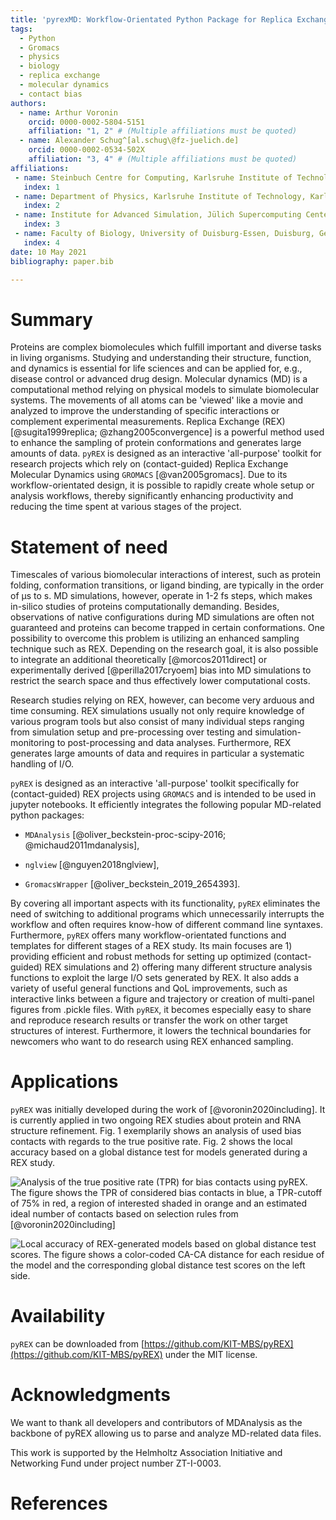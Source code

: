 ```yaml
---
title: 'pyrexMD: Workflow-Orientated Python Package for Replica Exchange Molecular Dynamics'
tags:
  - Python
  - Gromacs
  - physics
  - biology
  - replica exchange
  - molecular dynamics
  - contact bias
authors:
  - name: Arthur Voronin
    orcid: 0000-0002-5804-5151
    affiliation: "1, 2" # (Multiple affiliations must be quoted)
  - name: Alexander Schug^[al.schug\@fz-juelich.de]
    orcid: 0000-0002-0534-502X
    affiliation: "3, 4" # (Multiple affiliations must be quoted)
affiliations:
 - name: Steinbuch Centre for Computing, Karlsruhe Institute of Technology, Eggenstein-Leopoldshafen, Germany
   index: 1
 - name: Department of Physics, Karlsruhe Institute of Technology, Karlsruhe, Germany
   index: 2
 - name: Institute for Advanced Simulation, Jülich Supercomputing Center, Jülich, Germany
   index: 3
 - name: Faculty of Biology, University of Duisburg-Essen, Duisburg, Germany
   index: 4
date: 10 May 2021
bibliography: paper.bib

---
```


# Summary

Proteins are complex biomolecules which fulfill important and diverse tasks in
living organisms. Studying and understanding their structure, function, and
dynamics is essential for life sciences and can be applied for, e.g., disease
control or advanced drug design. Molecular dynamics (MD) is a computational
method relying on physical models to simulate biomolecular systems. The
movements of all atoms can be 'viewed' like a movie and analyzed to improve the
understanding of specific interactions or complement experimental measurements.
Replica Exchange (REX) [@sugita1999replica; @zhang2005convergence] is a powerful
method used to enhance the sampling of protein conformations and generates large
amounts of data. `pyREX` is designed as an interactive 'all-purpose' toolkit for
research projects which rely on (contact-guided) Replica Exchange Molecular
Dynamics using `GROMACS` [@van2005gromacs]. Due to its workflow-orientated
design, it is possible to rapidly create whole setup or analysis workflows,
thereby significantly enhancing productivity and reducing the time spent at
various stages of the project.


# Statement of need

Timescales of various biomolecular interactions of interest, such as protein
folding, conformation transitions, or ligand binding, are typically in the order
of µs to s. MD simulations, however, operate in 1-2 fs steps, which makes
in-silico studies of proteins computationally demanding. Besides, observations
of native configurations during MD simulations are often not guaranteed and
proteins can become trapped in certain conformations. One possibility to
overcome this problem is utilizing an enhanced sampling technique such as REX.
Depending on the research goal, it is also possible to integrate an additional
theoretically [@morcos2011direct] or experimentally derived [@perilla2017cryoem]
bias into MD simulations to restrict the search space and thus effectively lower
computational costs.

Research studies relying on REX, however, can become very arduous and time
consuming. REX simulations usually not only require knowledge of various program
tools but also consist of many individual steps ranging from simulation setup
and pre-processing over testing and simulation-monitoring to post-processing and
data analyses. Furthermore, REX generates large amounts of data and requires in
particular a systematic handling of I/O.

`pyREX` is designed as an interactive 'all-purpose' toolkit specifically for
(contact-guided) REX projects using `GROMACS` and is intended to be used in
jupyter notebooks. It efficiently integrates the following popular MD-related
python packages:

- `MDAnalysis` [@oliver_beckstein-proc-scipy-2016; @michaud2011mdanalysis],

- `nglview` [@nguyen2018nglview],

- `GromacsWrapper` [@oliver_beckstein_2019_2654393].

By covering all important aspects with its functionality, `pyREX` eliminates the
need of switching to additional programs which unnecessarily interrupts the
workflow and often requires know-how of different command line syntaxes.
Furthermore, `pyREX` offers many workflow-orientated functions and templates for
different stages of a REX study. Its main focuses are 1) providing efficient and
robust methods for setting up optimized (contact-guided) REX simulations and 2)
offering many different structure analysis functions to exploit the large I/O
sets generated by REX. It also adds a variety of useful general functions and
QoL improvements, such as interactive links between a figure and trajectory or
creation of multi-panel figures from .pickle files. With `pyREX`, it becomes
especially easy to share and reproduce research results or transfer the work on
other target structures of interest. Furthermore, it lowers the technical
boundaries for newcomers who want to do research using REX enhanced sampling.

# Applications

`pyREX` was initially developed during the work of [@voronin2020including]. It
is currently applied in two ongoing REX studies about protein and RNA structure
refinement. Fig. 1 exemplarily shows an analysis of used bias contacts with
regards to the true positive rate. Fig. 2 shows the local accuracy based on a
global distance test for models generated during a REX study.

![Analysis of the true positive rate (TPR) for bias contacts using `pyREX`.
The figure shows the TPR of considered bias contacts in blue, a TPR-cutoff of 75% in
red, a region of interested shaded in orange and an estimated ideal number of
contacts based on selection rules from
[@voronin2020including]](paper_figs/fig1.png)

![Local accuracy of REX-generated models based on global distance test scores.
The figure shows a color-coded CA-CA distance for each residue of the model and the
corresponding global distance test scores on the left
side.](paper_figs/fig2.png)

# Availability

`pyREX` can be downloaded from
[https://github.com/KIT-MBS/pyREX](https://github.com/KIT-MBS/pyREX) under the
MIT license.


# Acknowledgments

We want to thank all developers and contributors of MDAnalysis as the
backbone of pyREX allowing us to parse and analyze MD-related data files.

This work is supported by the Helmholtz Association Initiative and Networking
Fund under project number ZT-I-0003.

# References
